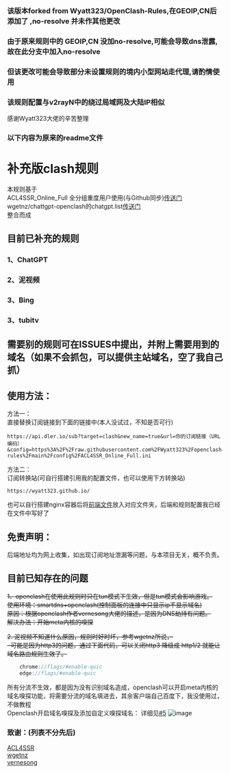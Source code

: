 ### 该版本forked from Wyatt323/OpenClash-Rules,在GEOIP,CN后添加了 ,no-resolve 并未作其他更改
### 由于原来规则中的 GEOIP,CN 没加no-resolve,可能会导致dns泄露,故在此分支中加入no-resolve
### 但该更改可能会导致部分未设置规则的境内小型网站走代理,请酌情使用
### 该规则配置与v2rayN中的绕过局域网及大陆IP相似
感谢Wyatt323大佬的辛苦整理

### 以下内容为原来的readme文件
#
# 补充版clash规则
本规则基于  
ACL4SSR_Online_Full 全分组重度用户使用(与Github同步)[传送门](https://github.com/ACL4SSR/ACL4SSR/blob/master/Clash/config/ACL4SSR_Online_Full.ini)  
wgetnz/chattgpt-openclash的chatgpt.list[传送门](https://github.com/wgetnz/chatgpt-openclash/blob/main/chatgpt.list)  
整合而成  

## 目前已补充的规则  
### 1、ChatGPT  
### 2、泥视频
### 3、Bing
### 3、tubitv
## 需要别的规则可在ISSUES中提出，并附上需要用到的域名（如果不会抓包，可以提供主站域名，空了我自己抓）

## 使用方法：  
方法一：  
直接替换订阅链接到下面的链接中(本人没试过，不知是否可行)  
```shell
https://api.dler.io/sub?target=clash&new_name=true&url=你的订阅链接（URL编码）&config=https%3A%2F%2Fraw.githubusercontent.com%2FWyatt323%2Fopenclash-rules%2Fmain%2Fconfig%2FACL4SSR_Online_Full.ini
```  
方法二：  
订阅转换站(可自行搭建引用我的配置文件，也可以使用下方转换站)  
```shell
https://wyatt323.github.io/  
```  
也可以自行搭建nginx容器后将[前端文件](https://github.com/Wyatt323/sub-demo)放入对应文件夹，后端和规则配置我已经在文件中写好了
## 免责声明：
后端地址均为网上收集，如出现订阅地址泄漏等问题，与本项目无关，概不负责。  

## 目前已知存在的问题
~~1、openclash在使用此规则时只在tun模式下生效，但是tun模式会影响游戏。~~  
~~使用环境：smartdns+openclash(控制面板的连接中只显示ip不显示域名)~~  
~~原因：根据openclash作者vernesong大佬的描述，是因为DNS劫持有问题。~~  
~~解决办法：开始meta内核的嗅探~~   

~~2. 泥视频不知道什么原因，规则时好时坏，参考wgetnz所说，··  
··可能是因为http3的问题，通过下面代码，可以关闭http3 降级成 http1/2 就能让域名路由规则生效了。~~  

```csharp
    chrome://flags/#enable-quic  
    edge://flags/#enable-quic
```
  
所有分流不生效，都是因为没有识别域名造成，openclash可以开启meta内核的域名嗅探功能，将需要分流的域名填进去，其余客户端自己百度下，我没使用过，不做教程  
Openclash开启域名嗅探及添加自定义嗅探域名：  详细见[#5](https://github.com/Wyatt323/openclash-rules/issues/5)
![image](https://user-images.githubusercontent.com/71224625/227169237-e778f96b-6c87-42fe-b3da-2113eb7e2b0a.png)

  
### 致谢：(列表不分先后)  
[ACL4SSR](https://github.com/ACL4SSR)  
[wgetnz](https://github.com/wgetnz)  
[vernesong](https://github.com/vernesong)  
